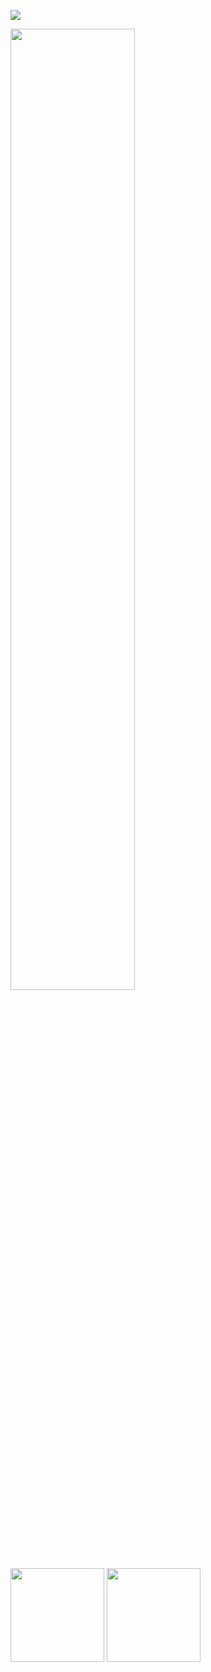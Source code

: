 ![](https://komarev.com/ghpvc/?username=hoge) 

<p align="left">
  <img src="https://github-profile-summary-cards.vercel.app/api/cards/profile-details?username=dakomura&theme=dracula" width="62.8%">
</p>
<p align="left">
  <img src="https://github-readme-stats.vercel.app/api?username=dakomura&count_private=true&show_icons=true&theme=dracula" height="150px" style="display: inline-block;">
  <img src="https://github-readme-stats.vercel.app/api/top-langs/?username=dakomura&count_private=true&show_icons=true&layout=compact&theme=dracula" height="150px" style="display: inline-block;">
</p>

<!--
**dakomura/dakomura** is a ✨ _special_ ✨ repository because its `README.md` (this file) appears on your GitHub profile.

Here are some ideas to get you started:

- 🔭 I’m currently working on ...
- 🌱 I’m currently learning ...
- 👯 I’m looking to collaborate on ...
- 🤔 I’m looking for help with ...
- 💬 Ask me about ...
- 📫 How to reach me: ...
- 😄 Pronouns: ...
- ⚡ Fun fact: ...
-->
